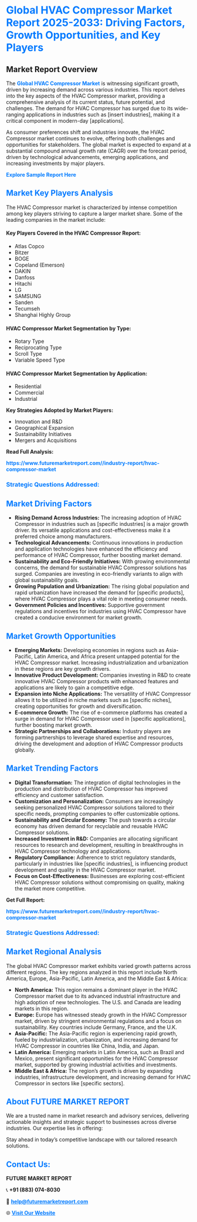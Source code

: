 <h1 style="color: #007BFF;">Global HVAC Compressor Market Report 2025-2033: Driving Factors, Growth Opportunities, and Key Players</h1>

<section id="overview">
<h2>Market Report Overview</h2>
<p>The <a href="https://www.futuremarketreport.com//industry-report/hvac-compressor-market" style="color: #007BFF; text-decoration: none;"><strong>Global HVAC Compressor Market</strong></a> is witnessing significant growth, driven by increasing demand across various industries. This report delves into the key aspects of the HVAC Compressor market, providing a comprehensive analysis of its current status, future potential, and challenges. The demand for HVAC Compressor has surged due to its wide-ranging applications in industries such as [insert industries], making it a critical component in modern-day [applications].</p>
<p>As consumer preferences shift and industries innovate, the HVAC Compressor market continues to evolve, offering both challenges and opportunities for stakeholders. The global market is expected to expand at a substantial compound annual growth rate (CAGR) over the forecast period, driven by technological advancements, emerging applications, and increasing investments by major players.</p>
</section>

<section id="overview">
<p><a href="https://www.futuremarketreport.com//request-sample/reportId=52912" style="color: #007BFF; text-decoration: none;"><strong>Explore Sample Report Here</strong></a></p>
</section>

<section id="key-players">
<h2 style="color: #007BFF;">Market Key Players Analysis</h2>
<p>The HVAC Compressor market is characterized by intense competition among key players striving to capture a larger market share. Some of the leading companies in the market include:</p>
<h4>Key Players Covered in the HVAC Compressor Report:</h4>
<ul><li>Atlas Copco</li><li>Bitzer</li><li>BOGE</li><li>Copeland (Emerson)</li><li>DAKIN</li><li>Danfoss</li><li>Hitachi</li><li>LG</li><li>SAMSUNG</li><li>Sanden</li><li>Tecumseh</li><li>Shanghai Highly Group</li></ul>
<h4>HVAC Compressor Market Segmentation by Type:</h4>
<ul><li>Rotary Type</li><li>Reciprocating Type</li><li>Scroll Type</li><li>Variable Speed Type</li></ul>

<h4>HVAC Compressor Market Segmentation by Application:</h4>
<ul><li>Residential</li><li>Commercial</li><li>Industrial</li></ul>
<p><strong>Key Strategies Adopted by Market Players:</strong></p>
<ul>
<li>Innovation and R&D</li>
<li>Geographical Expansion</li>
<li>Sustainability Initiatives</li>
<li>Mergers and Acquisitions</li>
</ul>
</section>

<section>
<p><strong>Read Full Analysis: </strong></p><a href="https://www.futuremarketreport.com//industry-report/hvac-compressor-market" style="color: #007BFF; text-decoration: none;"><strong>https://www.futuremarketreport.com//industry-report/hvac-compressor-market</strong></a>
<h3 style="color: #007BFF;">Strategic Questions Addressed:</h3>
</section>

<section id="driving-factors">
<h2 style="color: #007BFF;">Market Driving Factors</h2>
<ul>
<li><strong>Rising Demand Across Industries:</strong> The increasing adoption of HVAC Compressor in industries such as [specific industries] is a major growth driver. Its versatile applications and cost-effectiveness make it a preferred choice among manufacturers.</li>
<li><strong>Technological Advancements:</strong> Continuous innovations in production and application technologies have enhanced the efficiency and performance of HVAC Compressor, further boosting market demand.</li>
<li><strong>Sustainability and Eco-Friendly Initiatives:</strong> With growing environmental concerns, the demand for sustainable HVAC Compressor solutions has surged. Companies are investing in eco-friendly variants to align with global sustainability goals.</li>
<li><strong>Growing Population and Urbanization:</strong> The rising global population and rapid urbanization have increased the demand for [specific products], where HVAC Compressor plays a vital role in meeting consumer needs.</li>
<li><strong>Government Policies and Incentives:</strong> Supportive government regulations and incentives for industries using HVAC Compressor have created a conducive environment for market growth.</li>
</ul>
</section>

<section id="growth-opportunities">
<h2 style="color: #007BFF;">Market Growth Opportunities</h2>
<ul>
<li><strong>Emerging Markets:</strong> Developing economies in regions such as Asia-Pacific, Latin America, and Africa present untapped potential for the HVAC Compressor market. Increasing industrialization and urbanization in these regions are key growth drivers.</li>
<li><strong>Innovative Product Development:</strong> Companies investing in R&D to create innovative HVAC Compressor products with enhanced features and applications are likely to gain a competitive edge.</li>
<li><strong>Expansion into Niche Applications:</strong> The versatility of HVAC Compressor allows it to be utilized in niche markets such as [specific niches], creating opportunities for growth and diversification.</li>
<li><strong>E-commerce Growth:</strong> The rise of e-commerce platforms has created a surge in demand for HVAC Compressor used in [specific applications], further boosting market growth.</li>
<li><strong>Strategic Partnerships and Collaborations:</strong> Industry players are forming partnerships to leverage shared expertise and resources, driving the development and adoption of HVAC Compressor products globally.</li>
</ul>
</section>

<section id="trending-factors">
<h2 style="color: #007BFF;">Market Trending Factors</h2>
<ul>
<li><strong>Digital Transformation:</strong> The integration of digital technologies in the production and distribution of HVAC Compressor has improved efficiency and customer satisfaction.</li>
<li><strong>Customization and Personalization:</strong> Consumers are increasingly seeking personalized HVAC Compressor solutions tailored to their specific needs, prompting companies to offer customizable options.</li>
<li><strong>Sustainability and Circular Economy:</strong> The push towards a circular economy has driven demand for recyclable and reusable HVAC Compressor solutions.</li>
<li><strong>Increased Investment in R&D:</strong> Companies are allocating significant resources to research and development, resulting in breakthroughs in HVAC Compressor technology and applications.</li>
<li><strong>Regulatory Compliance:</strong> Adherence to strict regulatory standards, particularly in industries like [specific industries], is influencing product development and quality in the HVAC Compressor market.</li>
<li><strong>Focus on Cost-Effectiveness:</strong> Businesses are exploring cost-efficient HVAC Compressor solutions without compromising on quality, making the market more competitive.</li>
</ul>
</section>

<section>
<p><strong>Get Full Report: </strong></p><a href="https://www.futuremarketreport.com//industry-report/hvac-compressor-market" style="color: #007BFF; text-decoration: none;"><strong>https://www.futuremarketreport.com//industry-report/hvac-compressor-market</strong></a>
<h3 style="color: #007BFF;">Strategic Questions Addressed:</h3>
</section>


<section id="regional-analysis">
<h2 style="color: #007BFF;">Market Regional Analysis</h2>
<p>The global HVAC Compressor market exhibits varied growth patterns across different regions. The key regions analyzed in this report include North America, Europe, Asia-Pacific, Latin America, and the Middle East & Africa:</p>
<ul>
<li><strong>North America:</strong> This region remains a dominant player in the HVAC Compressor market due to its advanced industrial infrastructure and high adoption of new technologies. The U.S. and Canada are leading markets in this region.</li>
<li><strong>Europe:</strong> Europe has witnessed steady growth in the HVAC Compressor market, driven by stringent environmental regulations and a focus on sustainability. Key countries include Germany, France, and the U.K.</li>
<li><strong>Asia-Pacific:</strong> The Asia-Pacific region is experiencing rapid growth, fueled by industrialization, urbanization, and increasing demand for HVAC Compressor in countries like China, India, and Japan.</li>
<li><strong>Latin America:</strong> Emerging markets in Latin America, such as Brazil and Mexico, present significant opportunities for the HVAC Compressor market, supported by growing industrial activities and investments.</li>
<li><strong>Middle East & Africa:</strong> The region’s growth is driven by expanding industries, infrastructure development, and increasing demand for HVAC Compressor in sectors like [specific sectors].</li>
</ul>
</section>

<footer>
<h2 style="color: #007BFF;">About FUTURE MARKET REPORT</h2>
<p>We are a trusted name in market research and advisory services, delivering actionable insights and strategic support to businesses across diverse industries. Our expertise lies in offering:</p>

<p>Stay ahead in today’s competitive landscape with our tailored research solutions.</p>

<h2 style="color: #007BFF;">Contact Us:</h2>
<p><strong>FUTURE MARKET REPORT</strong></p>
<p>📞 <strong>+91 (883) 074-8030</strong></p>
<p>📧 <strong><a href="mailto:help@futuremarketreport.com" style="color: #007BFF;">help@futuremarketreport.com</a></strong></p>
<p>🌐 <strong><a href="https://www.futuremarketreport.com/" style="color: #007BFF;">Visit Our Website</a></strong></p>
</footer>